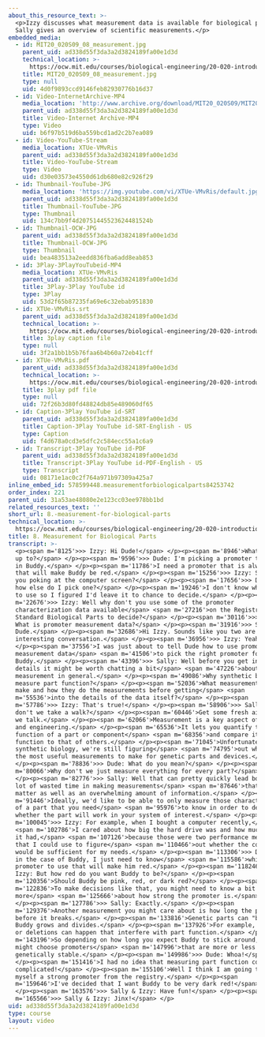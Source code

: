 ```yaml
---
about_this_resource_text: >-
  <p>Izzy discusses what measurement data is available for biological parts, and
  Sally gives an overview of scientific measurements.</p>
embedded_media:
  - id: MIT20_020S09_08_measurement.jpg
    parent_uid: ad338d55f3da3a2d3824189fa00e1d3d
    technical_location: >-
      https://ocw.mit.edu/courses/biological-engineering/20-020-introduction-to-biological-engineering-design-spring-2009/biobuilder-animations/8.-measurement-for-biological-parts/MIT20_020S09_08_measurement.jpg
    title: MIT20_020S09_08_measurement.jpg
    type: null
    uid: 4d0f9893ccd9146feb82930776b16d37
  - id: Video-InternetArchive-MP4
    media_location: 'http://www.archive.org/download/MIT20_020S09/MIT20_020S09_measurement.mp4'
    parent_uid: ad338d55f3da3a2d3824189fa00e1d3d
    title: Video-Internet Archive-MP4
    type: Video
    uid: b6f97b519d6ba559bcd1ad2c2b7ea089
  - id: Video-YouTube-Stream
    media_location: XTUe-VMvRis
    parent_uid: ad338d55f3da3a2d3824189fa00e1d3d
    title: Video-YouTube-Stream
    type: Video
    uid: d30e03573e4550d61db680e82c926f29
  - id: Thumbnail-YouTube-JPG
    media_location: 'https://img.youtube.com/vi/XTUe-VMvRis/default.jpg'
    parent_uid: ad338d55f3da3a2d3824189fa00e1d3d
    title: Thumbnail-YouTube-JPG
    type: Thumbnail
    uid: 134c7bb9f4d20751445523624481524b
  - id: Thumbnail-OCW-JPG
    parent_uid: ad338d55f3da3a2d3824189fa00e1d3d
    title: Thumbnail-OCW-JPG
    type: Thumbnail
    uid: bea483513a2eedd836fba6add8eab853
  - id: 3Play-3PlayYouTubeid-MP4
    media_location: XTUe-VMvRis
    parent_uid: ad338d55f3da3a2d3824189fa00e1d3d
    title: 3Play-3Play YouTube id
    type: 3Play
    uid: 53d2f65b87235fa69e6c32ebab951830
  - id: XTUe-VMvRis.srt
    parent_uid: ad338d55f3da3a2d3824189fa00e1d3d
    technical_location: >-
      https://ocw.mit.edu/courses/biological-engineering/20-020-introduction-to-biological-engineering-design-spring-2009/biobuilder-animations/8.-measurement-for-biological-parts/XTUe-VMvRis.srt
    title: 3play caption file
    type: null
    uid: 3f2a1bb1b5b76faa6b4b60a72eb41cff
  - id: XTUe-VMvRis.pdf
    parent_uid: ad338d55f3da3a2d3824189fa00e1d3d
    technical_location: >-
      https://ocw.mit.edu/courses/biological-engineering/20-020-introduction-to-biological-engineering-design-spring-2009/biobuilder-animations/8.-measurement-for-biological-parts/XTUe-VMvRis.pdf
    title: 3play pdf file
    type: null
    uid: 72f26b3d80fd48824db85e489060df65
  - id: Caption-3Play YouTube id-SRT
    parent_uid: ad338d55f3da3a2d3824189fa00e1d3d
    title: Caption-3Play YouTube id-SRT-English - US
    type: Caption
    uid: f4d678a0cd3e5dfc2c584ecc55a1c6a9
  - id: Transcript-3Play YouTube id-PDF
    parent_uid: ad338d55f3da3a2d3824189fa00e1d3d
    title: Transcript-3Play YouTube id-PDF-English - US
    type: Transcript
    uid: 08171e1ac0c2f764a971b97309a425a7
inline_embed_id: 578599448.measurementforbiologicalparts84253742
order_index: 221
parent_uid: 31a53ae48080e2e123cc03ee978bb1bd
related_resources_text: ''
short_url: 8.-measurement-for-biological-parts
technical_location: >-
  https://ocw.mit.edu/courses/biological-engineering/20-020-introduction-to-biological-engineering-design-spring-2009/biobuilder-animations/8.-measurement-for-biological-parts
title: 8. Measurement for Biological Parts
transcript: >-
  <p><span m='8125'>>> Izzy: Hi Dude!</span> </p><p><span m='8946'>What are you
  up to?</span> </p><p><span m='9596'>>> Dude: I'm picking a promoter to use to
  in Buddy.</span> </p><p><span m='11786'>I need a promoter that is always on
  that will make Buddy be red.</span> </p><p><span m='15256'>>> Izzy: So why are
  you poking at the computer screen?</span> </p><p><span m='17656'>>> Dude: Well
  how else do I pick one?</span> </p><p><span m='19246'>I don't know which one
  to use so I figured I'd leave it to chance to decide.</span> </p><p><span
  m='22676'>>> Izzy: Well why don't you use some of the promoter
  characterization data available</span> <span m='27216'>on the Registry of
  Standard Biological Parts to decide?</span> </p><p><span m='30116'>>> Dude:
  What is promoter measurement data?</span> </p><p><span m='31916'>>> Sally: Hi
  Dude.</span> </p><p><span m='32686'>Hi Izzy. Sounds like you two are having an
  interesting conversation.</span> </p><p><span m='36956'>>> Izzy: Yeah.</span>
  </p><p><span m='37556'>I was just about to tell Dude how to use promoter
  measurement data</span> <span m='41506'>to pick the right promoter for
  Buddy.</span> </p><p><span m='43396'>>> Sally: Well before you get into those
  details it might be worth chatting a bit</span> <span m='47226'>about
  measurement in general.</span> </p><p><span m='49086'>Why synthetic biologists
  measure part function?</span> </p><p><span m='52036'>What measurements they
  make and how they do the measurements before getting</span> <span
  m='55536'>into the details of the data itself?</span> </p><p><span
  m='57786'>>> Izzy: That's true!</span> </p><p><span m='58906'>>> Sally: Why
  don't we take a walk?</span> </p><p><span m='60446'>Get some fresh air while
  we talk.</span> </p><p><span m='62066'>Measurement is a key aspect of science
  and engineering.</span> </p><p><span m='65536'>It lets you quantify the
  function of a part or component</span> <span m='68356'>and compare its
  function to that of others.</span> </p><p><span m='71045'>Unfortunately in
  synthetic biology, we're still figuring</span> <span m='74795'>out what are
  the most useful measurements to make for genetic parts and devices.</span>
  </p><p><span m='78836'>>> Dude: What do you mean?</span> </p><p><span
  m='80066'>Why don't we just measure everything for every part?</span>
  </p><p><span m='82776'>>> Sally: Well that can pretty quickly lead both to a
  lot of wasted time in making measurements</span> <span m='87646'>that don't
  matter as well as an overwhelming amount of information.</span> </p><p><span
  m='91446'>Ideally, we'd like to be able to only measure those characteristics
  of a part that you need</span> <span m='95976'>to know in order to decide
  whether the part will work in your system of interest.</span> </p><p><span
  m='100045'>>> Izzy: For example, when I bought a computer recently,</span>
  <span m='102786'>I cared about how big the hard drive was and how much memory
  it had,</span> <span m='107126'>because those were two performance metrics
  that I could use to figure</span> <span m='110466'>out whether the computer
  would be sufficient for my needs.</span> </p><p><span m='113306'>>> Dude: Well
  in the case of Buddy, I just need to know</span> <span m='115586'>which
  promoter to use that will make him red.</span> </p><p><span m='118246'>>>
  Izzy: But how red do you want Buddy to be?</span> </p><p><span
  m='120356'>Should Buddy be pink, red, or dark red?</span> </p><p><span
  m='122836'>To make decisions like that, you might need to know a bit
  more</span> <span m='125666'>about how strong the promoter is.</span>
  </p><p><span m='127786'>>> Sally: Exactly.</span> </p><p><span
  m='129376'>Another measurement you might care about is how long the part works
  before it breaks.</span> </p><p><span m='133816'>Genetic parts can "break" as
  Buddy grows and divides.</span> </p><p><span m='137926'>For example, mutations
  or deletions can happen that interfere with part function.</span> </p><p><span
  m='143196'>So depending on how long you expect Buddy to stick around, you
  might choose promoters</span> <span m='147996'>that are more or less
  genetically stable.</span> </p><p><span m='149986'>>> Dude: Whoa!</span>
  </p><p><span m='151416'>I had no idea that measuring part function could be so
  complicated!</span> </p><p><span m='155106'>Well I think I am going to find
  myself a strong promoter from the registry.</span> </p><p><span
  m='159646'>I've decided that I want Buddy to be very dark red!</span>
  </p><p><span m='163576'>>> Sally & Izzy: Have fun!</span> </p><p><span
  m='165566'>>> Sally & Izzy: Jinx!</span> </p>
uid: ad338d55f3da3a2d3824189fa00e1d3d
type: course
layout: video
---
```

